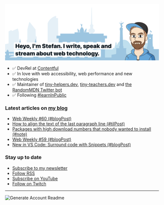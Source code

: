 <img alt="Heyo, I'm Stefan. I write and speak about web technology." src="https://raw.githubusercontent.com/stefanjudis/stefanjudis/main/screenshot.png">

- ✅ DevRel at [Contentful](https://www.contentful.com)
- ✅ In love with web accessibility, web performance and new technologies
- ✅ Maintainer of [tiny-helpers.dev](https://tiny-helpers.dev), [tiny-teachers.dev](https://tiny-teachers.dev/) and [the RandomMDN Twitter bot](https://twitter.com/randomMDN)
- ✅ Following [#learnInPublic](https://www.stefanjudis.com/today-i-learned/)
### Latest articles on [my blog](https://www.stefanjudis.com)

<!-- BLOG-POST-LIST:START -->
- [Web Weekly #60 &lpar;#blogPost&rpar;](https://www.stefanjudis.com/blog/web-weekly-60/)
- [How to align the text of the last paragraph line &lpar;#tilPost&rpar;](https://www.stefanjudis.com/today-i-learned/how-to-align-the-text-of-the-last-paragraph-line/)
- [Packages with high download numbers that nobody wanted to install &lpar;#note&rpar;](https://www.stefanjudis.com/notes/packages-with-high-download-numbers-that-nobody-wanted-to-install/)
- [Web Weekly #59 &lpar;#blogPost&rpar;](https://www.stefanjudis.com/blog/web-weekly-59/)
- [New in VS Code: Surround code with Snippets &lpar;#blogPost&rpar;](https://www.stefanjudis.com/blog/new-in-vs-code-surround-code-with-snippets/)
<!-- BLOG-POST-LIST:END -->

### Stay up to date

- [Subscribe to my newsletter](https://www.stefanjudis.com/newsletter/)
- [Follow RSS](https://www.stefanjudis.com/feeds/)
- [Subscribe on YouTube](https://youtube.com/c/stefanjudis)
- [Follow on Twitch](https://www.twitch.tv/stefanjudis)

---

![Generate Account Readme](https://github.com/stefanjudis/stefanjudis/workflows/Generate%20Account%20Readme/badge.svg)
